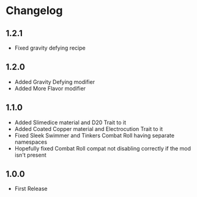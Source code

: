 # Changelog

## 1.2.1
* Fixed gravity defying recipe

## 1.2.0
* Added Gravity Defying modifier
* Added More Flavor modifier

## 1.1.0
* Added Slimedice material and D20 Trait to it
* Added Coated Copper material and Electrocution Trait to it
* Fixed Sleek Swimmer and Tinkers Combat Roll having separate namespaces
* Hopefully fixed Combat Roll compat not disabling correctly if the mod isn't present

## 1.0.0
* First Release